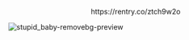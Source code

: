 <p align="center">
https://rentry.co/ztch9w2o
</p>

![stupid_baby-removebg-preview](https://github.com/user-attachments/assets/98440794-6c05-4661-8251-a3699cadfd29)
